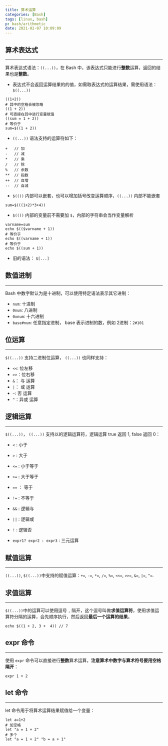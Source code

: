 ```yaml
---
title: 算术运算
categories: [Bash]
tags: [linux, bash]
p: bash/arithmetic
date: 2021-02-07 10:09:09
---
```


## 算术表达式

---

算术表达式语法：`((...))`，在 Bash 中，该表达式只能进行**整数**运算，返回的结果也是**整数**。

- 表达式不会返回运算结果的的值，如需取表达式的运算结果，需使用语法：`$((...))`

```shell
((1+2))
# 其中的空格会被忽略
((1 + 2))
# 可直接在其中进行变量赋值
((sum = 1 + 2))
# 等价于
sum=$((1 + 2))
```

- `((...))` 语法支持的运算符如下：

```shell
+	// 加
-	// 减
*	// 乘
/	// 除
%	// 余数
**	// 指数
++	// 自增
--	// 自减
```

- `$(())` 内部可以嵌套，也可以增加括号改变运算顺序，`((...))` 内部不能嵌套

```shell
sum=$(((1+2)*3+4))
```

- `$(())` 内部的变量前不需要加 `$`，内部的字符串会当作变量解析

```shell
varname=sum
echo $(($varname + 1))
# 等价于
echo $((varname + 1))
# 等价于
echo $((sum + 1))
```

- 旧的语法： `$[...]`

## 数值进制

---

Bash 中数字默认为是十进制，可以使用特定语法表示其它进制：

- `num`: 十进制
- `0num`: 八进制
- `0xnum`: 十六进制
- `base#num`: 任意指定进制， base 表示进制的数，例如 2进制：`2#101`



## 位运算

---

`$((...))` 支持二进制位运算， `((...))` 也同样支持：

- `<<`: 位左移
- `>>`：位右移
- `&`： 与 运算
- `|`： 或 运算
- `~`: 否 运算
- `^`：异或 运算

## 逻辑运算

---

`$((...))`， `((...))` 支持以的逻辑运算符，逻辑运算 true 返回 1, false 返回 0：

- `<` : 小于

- `>` : 大于

- `<=` : 小于等于

- `>=` : 大于等于

- `==` ： 等于

- `!=` : 不等于

- `&&` : 逻辑与

- `||` : 逻辑或

- `!` : 逻辑否

- `expr1? expr2 : expr3` : 三元运算

  

## 赋值运算

---

`((...))`, `$((...))`中支持的赋值运算：`+=`,  `-=`,  `*=`, `/=`, `%=`, `<<=`, `>>=`, `&=`, `|=`, `^=`.



## 求值运算

---

`$((...))`中的运算可以使用逗号 `,` 隔开，这个逗号叫做**求值运算符**，使用求值运算符分隔的运算，会先顺序执行，然后返回**最后一个运算的结果**。

```shell
echo $((1 + 2, 3 +  4)) // 7
```



## expr 命令

---

使用 `expr` 命令可以直接进行**整数**算术运算，**注意算术中数字与算术符号要用空格隔开**：

```shell
expr 1 + 2
```



## let 命令

---

let 命令用于将算术运算结果赋值给一个变量：

```shell
let a=1+2
# 加空格
let "a = 1 + 2"
# 多个
let "a = 1 + 2" "b = a + 1"
```



